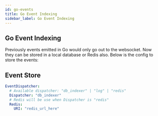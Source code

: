 ```yaml
---
id: go-events
title: Go Event Indexing
sidebar_label: Go Event Indexing
---
```


## Go Event Indexing

Previously events emitted in Go would only go out to the websocket. Now they can be stored in a local database or Redis also. Below is the config to store the events:

## Event Store

```yaml
EventDispatcher:
  # Available dispatcher: "db_indexer" | "log" | "redis"
  Dispatcher: "db_indexer"
  # Redis will be use when Dispatcher is "redis"
  Redis:
  	URI: "redis_url_here"
```
